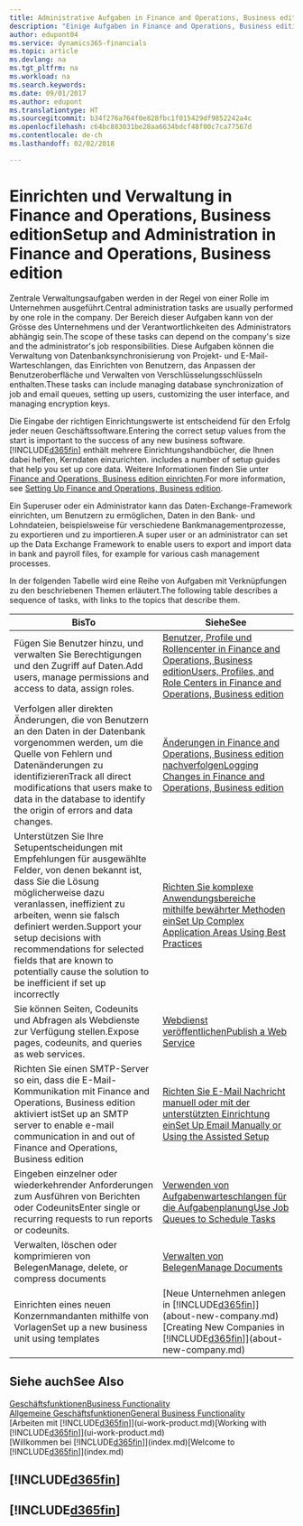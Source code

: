 ```yaml
---
title: Administrative Aufgaben in Finance and Operations, Business edition  | Microsoft Docs
description: "Einige Aufgaben in Finance and Operations, Business edition benötigt Zentraladministration und Einrichtung. Erfahren, welche das sind und was zu tun ist."
author: edupont04
ms.service: dynamics365-financials
ms.topic: article
ms.devlang: na
ms.tgt_pltfrm: na
ms.workload: na
ms.search.keywords: 
ms.date: 09/01/2017
ms.author: edupont
ms.translationtype: HT
ms.sourcegitcommit: b34f276a764f0e828fbc1f015429df9852242a4c
ms.openlocfilehash: c64bc883031be28aa6634bdcf48f00c7ca77567d
ms.contentlocale: de-ch
ms.lasthandoff: 02/02/2018

---
```

# <a name="setup-and-administration-in-finance-and-operations-business-edition"></a><span data-ttu-id="407f5-104">Einrichten und Verwaltung in Finance and Operations, Business edition</span><span class="sxs-lookup"><span data-stu-id="407f5-104">Setup and Administration in Finance and Operations, Business edition</span></span>
<span data-ttu-id="407f5-105">Zentrale Verwaltungsaufgaben werden in der Regel von einer Rolle im Unternehmen ausgeführt.</span><span class="sxs-lookup"><span data-stu-id="407f5-105">Central administration tasks are usually performed by one role in the company.</span></span> <span data-ttu-id="407f5-106">Der Bereich dieser Aufgaben kann von der Grösse des Unternehmens und der Verantwortlichkeiten des Administrators abhängig sein.</span><span class="sxs-lookup"><span data-stu-id="407f5-106">The scope of these tasks can depend on the company's size and the administrator's job responsibilities.</span></span> <span data-ttu-id="407f5-107">Diese Aufgaben können die Verwaltung von Datenbanksynchronisierung von Projekt- und E-Mail-Warteschlangen, das Einrichten von Benutzern, das Anpassen der Benutzeroberfläche und Verwalten von Verschlüsselungsschlüsseln enthalten.</span><span class="sxs-lookup"><span data-stu-id="407f5-107">These tasks can include managing database synchronization of job and email queues, setting up users, customizing the user interface, and managing encryption keys.</span></span>  

<span data-ttu-id="407f5-108">Die Eingabe der richtigen Einrichtungswerte ist entscheidend für den Erfolg jeder neuen Geschäftssoftware.</span><span class="sxs-lookup"><span data-stu-id="407f5-108">Entering the correct setup values from the start is important to the success of any new business software.</span></span> [!INCLUDE[d365fin](includes/d365fin_md.md)]<span data-ttu-id="407f5-109"> enthält mehrere Einrichtungshandbücher, die Ihnen dabei helfen, Kerndaten einzurichten.</span><span class="sxs-lookup"><span data-stu-id="407f5-109"> includes a number of setup guides that help you set up core data.</span></span> <span data-ttu-id="407f5-110">Weitere Informationen finden Sie unter [Finance and Operations, Business edition einrichten](setup.md).</span><span class="sxs-lookup"><span data-stu-id="407f5-110">For more information, see [Setting Up Finance and Operations, Business edition](setup.md).</span></span>

<!--Whether you use [!INCLUDE[rim](../../includes/rim_md.md)] to implement setup values or you manually enter them in the new company, you can support your setup decisions with some general recommendations for selected setup fields that are known to potentially cause the solution to be inefficient if defined incorrectly.-->  

<span data-ttu-id="407f5-111">Ein Superuser oder ein Administrator kann das Daten-Exchange-Framework einrichten, um Benutzern zu ermöglichen, Daten in den Bank- und Lohndateien, beispielsweise für verschiedene Bankmanagementprozesse, zu exportieren und zu importieren.</span><span class="sxs-lookup"><span data-stu-id="407f5-111">A super user or an administrator can set up the Data Exchange Framework to enable users to export and import data in bank and payroll files, for example for various cash management processes.</span></span>  

<span data-ttu-id="407f5-112">In der folgenden Tabelle wird eine Reihe von Aufgaben mit Verknüpfungen zu den beschriebenen Themen erläutert.</span><span class="sxs-lookup"><span data-stu-id="407f5-112">The following table describes a sequence of tasks, with links to the topics that describe them.</span></span>   

|<span data-ttu-id="407f5-113">**Bis**</span><span class="sxs-lookup"><span data-stu-id="407f5-113">**To**</span></span>|<span data-ttu-id="407f5-114">**Siehe**</span><span class="sxs-lookup"><span data-stu-id="407f5-114">**See**</span></span>|  
|------------|-------------|  
|<span data-ttu-id="407f5-115">Fügen Sie Benutzer hinzu, und verwalten Sie Berechtigungen und den Zugriff auf Daten.</span><span class="sxs-lookup"><span data-stu-id="407f5-115">Add users, manage permissions and access to data, assign roles.</span></span>|[<span data-ttu-id="407f5-116">Benutzer, Profile und Rollencenter in Finance and Operations, Business edition</span><span class="sxs-lookup"><span data-stu-id="407f5-116">Users, Profiles, and Role Centers in Finance and Operations, Business edition</span></span>](admin-users-profiles-roles.md)|  
|<span data-ttu-id="407f5-117">Verfolgen aller direkten Änderungen, die von Benutzern an den Daten in der Datenbank vorgenommen werden, um die Quelle von Fehlern und Datenänderungen zu identifizieren</span><span class="sxs-lookup"><span data-stu-id="407f5-117">Track all direct modifications that users make to data in the database to identify the origin of errors and data changes.</span></span>|[<span data-ttu-id="407f5-118">Änderungen in Finance and Operations, Business edition nachverfolgen</span><span class="sxs-lookup"><span data-stu-id="407f5-118">Logging Changes in Finance and Operations, Business edition</span></span>](across-log-changes.md)|  
|<span data-ttu-id="407f5-119">Unterstützen Sie Ihre Setupentscheidungen mit Empfehlungen für ausgewählte Felder, von denen bekannt ist, dass Sie die Lösung möglicherweise dazu veranlassen, ineffizient zu arbeiten, wenn sie falsch definiert werden.</span><span class="sxs-lookup"><span data-stu-id="407f5-119">Support your setup decisions with recommendations for selected fields that are known to potentially cause the solution to be inefficient if set up incorrectly</span></span>|[<span data-ttu-id="407f5-120">Richten Sie komplexe Anwendungsbereiche mithilfe bewährter Methoden ein</span><span class="sxs-lookup"><span data-stu-id="407f5-120">Set Up Complex Application Areas Using Best Practices</span></span>](set-up-complex-application-areas-using-best-practices.md)|  
|<span data-ttu-id="407f5-121">Sie können Seiten, Codeunits und Abfragen als Webdienste zur Verfügung stellen.</span><span class="sxs-lookup"><span data-stu-id="407f5-121">Expose pages, codeunits, and queries as web services.</span></span>|[<span data-ttu-id="407f5-122">Webdienst veröffentlichen</span><span class="sxs-lookup"><span data-stu-id="407f5-122">Publish a Web Service</span></span>](across-how-publish-web-service.md)|  
|<span data-ttu-id="407f5-123">Richten Sie einen SMTP-Server so ein, dass die E-Mail-Kommunikation mit Finance and Operations, Business edition aktiviert ist</span><span class="sxs-lookup"><span data-stu-id="407f5-123">Set up an SMTP server to enable e-mail communication in and out of Finance and Operations, Business edition</span></span>| [<span data-ttu-id="407f5-124">Richten Sie E-Mail Nachricht manuell oder mit der unterstützten Einrichtung ein</span><span class="sxs-lookup"><span data-stu-id="407f5-124">Set Up Email Manually or Using the Assisted Setup</span></span>](madeira-how-setup-email.md)|  
|<span data-ttu-id="407f5-125">Eingeben einzelner oder wiederkehrender Anforderungen zum Ausführen von Berichten oder Codeunits</span><span class="sxs-lookup"><span data-stu-id="407f5-125">Enter single or recurring requests to run reports or codeunits.</span></span>|[<span data-ttu-id="407f5-126">Verwenden von Aufgabenwarteschlangen für die Aufgabenplanung</span><span class="sxs-lookup"><span data-stu-id="407f5-126">Use Job Queues to Schedule Tasks</span></span>](admin-job-queues-schedule-tasks.md)|  
|<span data-ttu-id="407f5-127">Verwalten, löschen oder komprimieren von Belegen</span><span class="sxs-lookup"><span data-stu-id="407f5-127">Manage, delete, or compress documents</span></span>|[<span data-ttu-id="407f5-128">Verwalten von Belegen</span><span class="sxs-lookup"><span data-stu-id="407f5-128">Manage Documents</span></span>](admin-manage-documents.md)|  
|<span data-ttu-id="407f5-129">Einrichten eines neuen Konzernmandanten mithilfe von Vorlagen</span><span class="sxs-lookup"><span data-stu-id="407f5-129">Set up a new business unit using templates</span></span>|<span data-ttu-id="407f5-130">[Neue Unternehmen anlegen in [!INCLUDE[d365fin](includes/d365fin_md.md)]](about-new-company.md)</span><span class="sxs-lookup"><span data-stu-id="407f5-130">[Creating New Companies in [!INCLUDE[d365fin](includes/d365fin_md.md)]](about-new-company.md)</span></span>|  

## <a name="see-also"></a><span data-ttu-id="407f5-131">Siehe auch</span><span class="sxs-lookup"><span data-stu-id="407f5-131">See Also</span></span>
[<span data-ttu-id="407f5-132">Geschäftsfunktionen</span><span class="sxs-lookup"><span data-stu-id="407f5-132">Business Functionality</span></span>](madeira-business-functionality.md)  
[<span data-ttu-id="407f5-133">Allgemeine Geschäftsfunktionen</span><span class="sxs-lookup"><span data-stu-id="407f5-133">General Business Functionality</span></span>](ui-across-business-areas.md)  
<span data-ttu-id="407f5-134">[Arbeiten mit [!INCLUDE[d365fin](includes/d365fin_md.md)]](ui-work-product.md)</span><span class="sxs-lookup"><span data-stu-id="407f5-134">[Working with [!INCLUDE[d365fin](includes/d365fin_md.md)]](ui-work-product.md)</span></span>  
<span data-ttu-id="407f5-135">[Willkommen bei [!INCLUDE[d365fin](includes/d365fin_md.md)]](index.md)</span><span class="sxs-lookup"><span data-stu-id="407f5-135">[Welcome to [!INCLUDE[d365fin](includes/d365fin_md.md)]](index.md)</span></span>  

## [!INCLUDE[d365fin](includes/free_trial_md.md)]  
## [!INCLUDE[d365fin](includes/training_link_md.md)]

